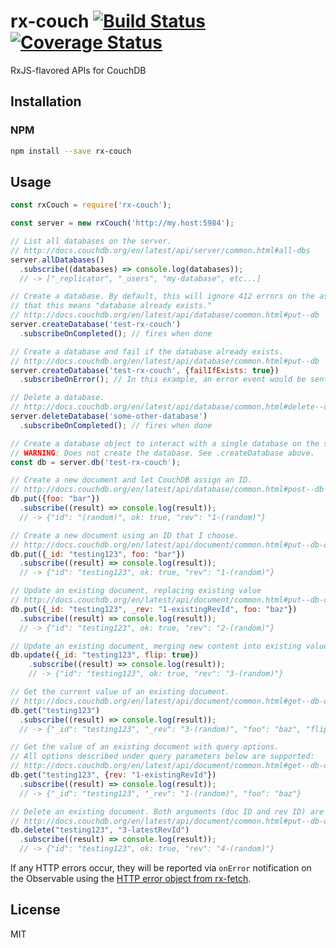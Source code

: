 # rx-couch [![Build Status](https://travis-ci.org/tangledfruit/rx-couch.svg?branch=master)](https://travis-ci.org/tangledfruit/rx-couch) [![Coverage Status](https://coveralls.io/repos/tangledfruit/rx-couch/badge.svg?branch=master&service=github)](https://coveralls.io/github/tangledfruit/rx-couch?branch=master)

RxJS-flavored APIs for CouchDB

## Installation

### NPM

```sh
npm install --save rx-couch
```

## Usage

```js
const rxCouch = require('rx-couch');

const server = new rxCouch('http://my.host:5984');

// List all databases on the server.
// http://docs.couchdb.org/en/latest/api/server/common.html#all-dbs
server.allDatabases()
  .subscribe((databases) => console.log(databases));
  // -> ["_replicator", "_users", "my-database", etc...]

// Create a database. By default, this will ignore 412 errors on the assumption
// that this means "database already exists."
// http://docs.couchdb.org/en/latest/api/database/common.html#put--db
server.createDatabase('test-rx-couch')
  .subscribeOnCompleted(); // fires when done

// Create a database and fail if the database already exists.
// http://docs.couchdb.org/en/latest/api/database/common.html#put--db
server.createDatabase('test-rx-couch', {failIfExists: true})
  .subscribeOnError(); // In this example, an error event would be sent.

// Delete a database.
// http://docs.couchdb.org/en/latest/api/database/common.html#delete--db
server.deleteDatabase('some-other-database')
  .subscribeOnCompleted(); // fires when done

// Create a database object to interact with a single database on the server.
// WARNING: Does not create the database. See .createDatabase above.
const db = server.db('test-rx-couch');

// Create a new document and let CouchDB assign an ID.
// http://docs.couchdb.org/en/latest/api/database/common.html#post--db
db.put({foo: "bar"})
  .subscribe((result) => console.log(result));
  // -> {"id": "(random)", ok: true, "rev": "1-(random)"}

// Create a new document using an ID that I choose.
// http://docs.couchdb.org/en/latest/api/document/common.html#put--db-docid
db.put({_id: "testing123", foo: "bar"})
  .subscribe((result) => console.log(result));
  // -> {"id": "testing123", ok: true, "rev": "1-(random)"}

// Update an existing document, replacing existing value
// http://docs.couchdb.org/en/latest/api/document/common.html#put--db-docid
db.put({_id: "testing123", _rev: "1-existingRevId", foo: "baz"})
  .subscribe((result) => console.log(result));
  // -> {"id": "testing123", ok: true, "rev": "2-(random)"}

// Update an existing document, merging new content into existing value.
db.update({_id: "testing123", flip: true})
    .subscribe((result) => console.log(result));
    // -> {"id": "testing123", ok: true, "rev": "3-(random)"}

// Get the current value of an existing document.
// http://docs.couchdb.org/en/latest/api/document/common.html#get--db-docid
db.get("testing123")
  .subscribe((result) => console.log(result));
  // -> {"_id": "testing123", "_rev": "3-(random)", "foo": "baz", "flip": true}

// Get the value of an existing document with query options.
// All options described under query parameters below are supported:
// http://docs.couchdb.org/en/latest/api/document/common.html#get--db-docid
db.get("testing123", {rev: "1-existingRevId"})
  .subscribe((result) => console.log(result));
  // -> {"_id": "testing123", "_rev": "1-(random)", "foo": "baz"}

// Delete an existing document. Both arguments (doc ID and rev ID) are required.
// http://docs.couchdb.org/en/latest/api/document/common.html#put--db-docid
db.delete("testing123", "3-latestRevId")
  .subscribe((result) => console.log(result));
  // -> {"id": "testing123", ok: true, "rev": "4-(random)"}
```

If any HTTP errors occur, they will be reported via `onError` notification on
the Observable using the [HTTP error object from rx-fetch](https://github.com/tangledfruit/rx-fetch#http-error-object).

## License

MIT
